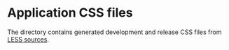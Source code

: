 Application CSS files
=====================

The directory contains generated development and release CSS files from [LESS sources](../../src/less).
